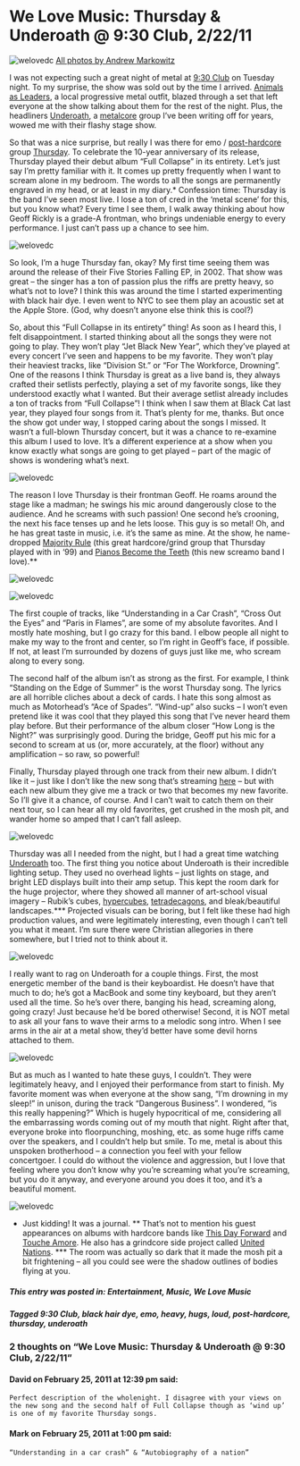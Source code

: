 # We Love Music: Thursday & Underoath @ 9:30 Club, 2/22/11

![welovedc](/images/5473005819_8831d67233_o.jpg "IMG_4196-2.jpg")
[All photos by Andrew Markowitz](http://www.flickr.com/photos/amphotography21/sets/72157626126733154/)

I was not expecting such a great night of metal at [9:30 Club](http://www.930.com/) on Tuesday night. To my surprise, the show was sold out by the time I arrived. [Animals as Leaders](http://www.myspace.com/animalsasleaders), a local progressive metal outfit, blazed through a set that left everyone at the show talking about them for the rest of the night. Plus, the headliners [Underoath](http://www.underoath777.com/), a [metalcore](http://en.wikipedia.org/wiki/Metalcore) group I’ve been writing off for years, wowed me with their flashy stage show.

So that was a nice surprise, but really I was there for emo / [post-hardcore](http://en.wikipedia.org/wiki/Post-hardcore) group [Thursday](http://www.thursday.net/). To celebrate the 10-year anniversary of its release, Thursday played their debut album “Full Collapse” in its entirety. Let’s just say I’m pretty familiar with it. It comes up pretty frequently when I want to scream alone in my bedroom. The words to all the songs are permanently engraved in my head, or at least in my diary.* Confession time: Thursday is the band I’ve seen most live. I lose a ton of cred in the ‘metal scene’ for this, but you know what? Every time I see them, I walk away thinking about how Geoff Rickly is a grade-A frontman, who brings undeniable energy to every performance. I just can’t pass up a chance to see him.

![welovedc](/images/5473601250_de731b0d58_o.jpg "IMG_4050.jpg")

So look, I’m a huge Thursday fan, okay? My first time seeing them was around the release of their Five Stories Falling EP, in 2002. That show was great – the singer has a ton of passion plus the riffs are pretty heavy, so what’s not to love? I think this was around the time I started experimenting with black hair dye. I even went to NYC to see them play an acoustic set at the Apple Store. (God, why doesn’t anyone else think this is cool?)

So, about this “Full Collapse in its entirety” thing! As soon as I heard this, I felt disappointment. I started thinking about all the songs they were not going to play. They won’t play “Jet Black New Year”, which they’ve played at every concert I’ve seen and happens to be my favorite. They won’t play their heaviest tracks, like “Division St.” or “For The Workforce, Drowning”. One of the reasons I think Thursday is great as a live band is, they always crafted their setlists perfectly, playing a set of my favorite songs, like they understood exactly what I wanted. But their average setlist already includes a ton of tracks from “Full Collapse”! I think when I saw them at Black Cat last year, they played four songs from it. That’s plenty for me, thanks. But once the show got under way, I stopped caring about the songs I missed. It wasn’t a full-blown Thursday concert, but it was a chance to re-examine this album I used to love. It’s a different experience at a show when you know exactly what songs are going to get played – part of the magic of shows is wondering what’s next.

![welovedc](/images/5473601472_6ee9deda33_o.jpg "IMG_4121-2.jpg")

The reason I love Thursday is their frontman Geoff. He roams around the stage like a madman; he swings his mic around dangerously close to the audience. And he screams with such passion! One second he’s crooning, the next his face tenses up and he lets loose. This guy is so metal! Oh, and he has great taste in music, i.e. it’s the same as mine. At the show, he name-dropped [Majority Rule](http://www.majrule.com/) (this great hardcore/grind group that Thursday played with in ‘99) and [Pianos Become the Teeth](http://www.myspace.com/pianosbecometheteeth) (this new screamo band I love).**

![welovedc](/images/5473006099_b18f9c5c18_o.jpg "IMG_4291-2.jpg")

![welovedc](/images/5473601686_3159200d7a_o.jpg "IMG_4179.jpg")

The first couple of tracks, like “Understanding in a Car Crash”, “Cross Out the Eyes” and “Paris in Flames”, are some of my absolute favorites. And I mostly hate moshing, but I go crazy for this band. I elbow people all night to make my way to the front and center, so I’m right in Geoff’s face, if possible. If not, at least I’m surrounded by dozens of guys just like me, who scream along to every song.

The second half of the album isn’t as strong as the first. For example, I think “Standing on the Edge of Summer” is the worst Thursday song. The lyrics are all horrible cliches about a deck of cards. I hate this song almost as much as Motorhead’s “Ace of Spades”. “Wind-up” also sucks – I won’t even pretend like it was cool that they played this song that I’ve never heard them play before. But their performance of the album closer “How Long is the Night?” was surprisingly good. During the bridge, Geoff put his mic for a second to scream at us (or, more accurately, at the floor) without any amplification – so raw, so powerful!

Finally, Thursday played through one track from their new album. I didn’t like it – just like I don’t like the new song that’s streaming [here](http://absolutepunk.net/artists/showlink.php?do=showdetails&l=2073) – but with each new album they give me a track or two that becomes my new favorite. So I’ll give it a chance, of course. And I can’t wait to catch them on their next tour, so I can hear all my old favorites, get crushed in the mosh pit, and wander home so amped that I can’t fall asleep.

![welovedc](/images/5473005691_bd7181ea76_o.jpg "IMG_4159.jpg")

Thursday was all I needed from the night, but I had a great time watching [Underoath](http://www.underoath777.com/) too. The first thing you notice about Underoath is their incredible lighting setup. They used no overhead lights – just lights on stage, and bright LED displays built into their amp setup. This kept the room dark for the huge projector, where they showed all manner of art-school visual imagery – Rubik’s cubes, [hypercubes](http://www.google.com/images?q=hypercube), [tetradecagons](http://www.math.com/tables/geometry/polygons.htm), and bleak/beautiful landscapes.*** Projected visuals can be boring, but I felt like these had high production values, and were legitimately interesting, even though I can’t tell you what it meant. I’m sure there were Christian allegories in there somewhere, but I tried not to think about it.

![welovedc](/images/5473006889_7ab49364d9_o.jpg "IMG_4675.jpg")

I really want to rag on Underoath for a couple things. First, the most energetic member of the band is their keyboardist. He doesn’t have that much to do; he’s got a MacBook and some tiny keyboard, but they aren’t used all the time. So he’s over there, banging his head, screaming along, going crazy! Just because he’d be bored otherwise! Second, it is NOT metal to ask all your fans to wave their arms to a melodic song intro. When I see arms in the air at a metal show, they’d better have some devil horns attached to them.

![welovedc](/images/5473006541_0ee7a8dfb7_o.jpg "IMG_4610-2.jpg")

But as much as I wanted to hate these guys, I couldn’t. They were legitimately heavy, and I enjoyed their performance from start to finish. My favorite moment was when everyone at the show sang, “I’m drowning in my sleep!” in unison, during the track “Dangerous Business”. I wondered, “is this really happening?” Which is hugely hypocritical of me, considering all the embarrassing words coming out of my mouth that night. Right after that, everyone broke into floorpunching, moshing, etc. as some huge riffs came over the speakers, and I couldn’t help but smile. To me, metal is about this unspoken brotherhood – a connection you feel with your fellow concertgoer. I could do without the violence and aggression, but I love that feeling where you don’t know why you’re screaming what you’re screaming, but you do it anyway, and everyone around you does it too, and it’s a beautiful moment.

![welovedc](/images/5473006525_bc3467cc4f_o.jpg "IMG_4504.jpg")

* Just kidding! It was a journal.
** That’s not to mention his guest appearances on albums with hardcore bands like [This Day Forward](http://www.youtube.com/watch?v=QEJrufUwWCY) and [Touche Amore](http://toucheamore.com/wordpress/). He also has a grindcore side project called [United Nations](http://www.last.fm/music/United+Nations).
*** The room was actually so dark that it made the mosh pit a bit frightening – all you could see were the shadow outlines of bodies flying at you.

##### This entry was posted in: Entertainment, Music, We Love Music 
##### Tagged 9:30 Club, black hair dye, emo, heavy, hugs, loud, post-hardcore, thursday, underoath

### 2 thoughts on “We Love Music: Thursday & Underoath @ 9:30 Club, 2/22/11”

#### David on February 25, 2011 at 12:39 pm said:
    Perfect description of the wholenight. I disagree with your views on the new song and the second half of Full Collapse though as ‘wind up’ is one of my favorite Thursday songs.

#### Mark on February 25, 2011 at 1:00 pm said:
    “Understanding in a car crash” & “Autobiography of a nation”
